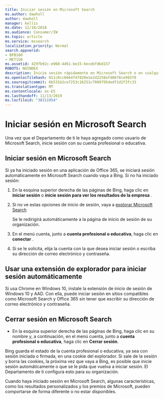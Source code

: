 ```yaml
---
title: Iniciar sesión en Microsoft Search
ms.author: dawholl
author: dawholl
manager: kellis
ms.date: 12/18/2018
ms.audience: Consumer/IW
ms.topic: article
ms.service: mssearch
localization_priority: Normal
search.appverid:
- BFB160
- MET150
ms.assetid: 429fb92c-e968-4d61-be15-6ecebfdbd157
ROBOTS: NOINDEX
description: Inicie sesión rápidamente en Microsoft Search o en cualquier aplicación de Office 365 con una cuenta profesional o educativa
ms.openlocfilehash: 011c0cc6664f4f820e1e2d2258afd8678ce99378
ms.sourcegitcommit: 6b531b2ce7253c16251c7089795dedf1d2f3fc33
ms.translationtype: MT
ms.contentlocale: es-ES
ms.lasthandoff: 11/13/2019
ms.locfileid: "38311954"
---
```

# <a name="sign-in-to-microsoft-search"></a>Iniciar sesión en Microsoft Search

Una vez que el Departamento de ti le haya agregado como usuario de Microsoft Search, inicie sesión con su cuenta profesional o educativa.
  
## <a name="sign-in-to-microsoft-search"></a>Iniciar sesión en Microsoft Search

Si ya ha iniciado sesión en una aplicación de Office 365, se iniciará sesión automáticamente en Microsoft Search cuando vaya a Bing. Si no ha iniciado sesión:
  
1. En la esquina superior derecha de las páginas de Bing, haga clic en **iniciar sesión** o **inicie sesión para ver los resultados de la empresa** .
    
2. Si no ve estas opciones de inicio de sesión, vaya a [explorar Microsoft Search](https://www.bing.com/business/explore)
    
    Se le redirigirá automáticamente a la página de inicio de sesión de su organización.
    
3. En el menú cuenta, junto a **cuenta profesional o educativa**, haga clic en **conectar** .
    
4. Si se le solicita, elija la cuenta con la que desea iniciar sesión o escriba su dirección de correo electrónico y contraseña.
    
## <a name="use-a-browser-extension-to-sign-in-automatically"></a>Usar una extensión de explorador para iniciar sesión automáticamente

Si usa Chrome en Windows 10, instale la extensión de inicio de sesión de Windows 10 y AAD. Con ella, puede iniciar sesión en sitios compatibles como Microsoft Search y Office 365 sin tener que escribir su dirección de correo electrónico y contraseña.
  
## <a name="sign-out-of-microsoft-search"></a>Cerrar sesión en Microsoft Search

- En la esquina superior derecha de las páginas de Bing, haga clic en su nombre y, a continuación, en el menú cuenta, junto a **cuenta profesional o educativa**, haga clic en **Cerrar sesión**.
    
Bing guarda el estado de la cuenta profesional o educativa, ya sea con sesión iniciada o firmada, en una cookie del explorador. Si sale de la sesión y borra las cookies, la próxima vez que vaya a Bing, es posible que inicie sesión automáticamente o que se le pida que vuelva a iniciar sesión. El Departamento de ti configura esto para su organización.
  
Cuando haya iniciado sesión en Microsoft Search, algunas características, como los resultados personalizados y los premios de Microsoft, pueden comportarse de forma diferente o no estar disponibles.

  

